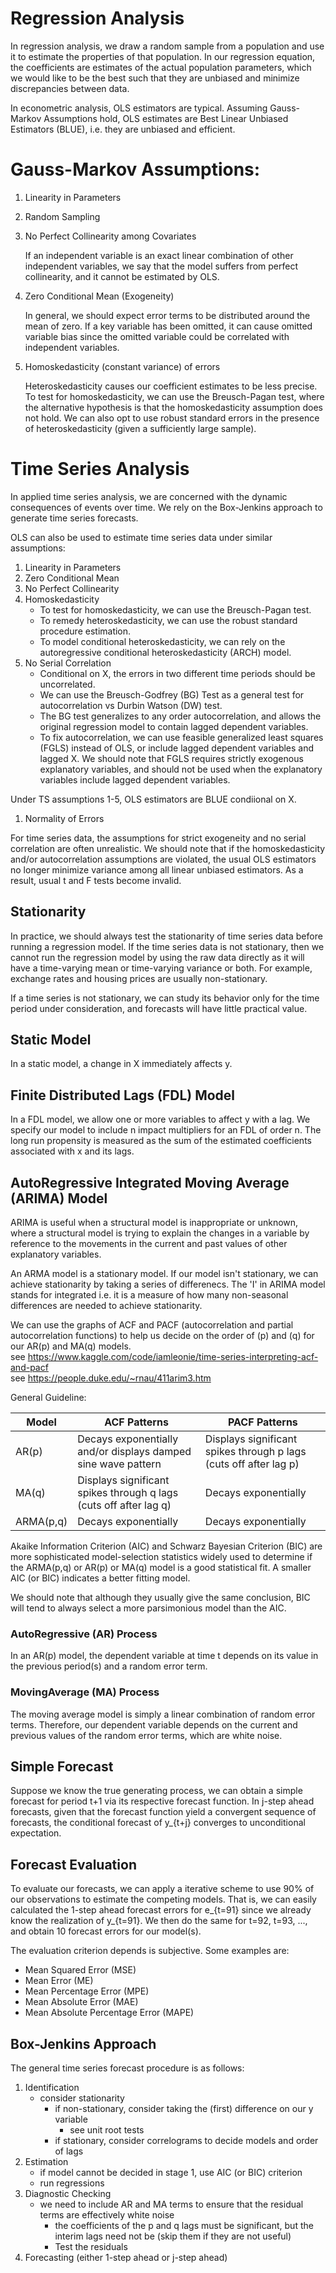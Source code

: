 # Regression Analysis

In regression analysis, we draw a random sample from a population and use it to estimate the properties of that population. In our regression equation, the coefficients are estimates of the actual population parameters, which we would like to be the best such that they are unbiased and minimize discrepancies between data.

In econometric analysis, OLS estimators are typical. Assuming Gauss-Markov Assumptions hold, OLS estimates are Best Linear Unbiased Estimators (BLUE), i.e. they are unbiased and efficient.

# Gauss-Markov Assumptions:
1. Linearity in Parameters
2. Random Sampling
3. No Perfect Collinearity among Covariates
   
   If an independent variable is an exact linear combination of other independent variables, we say that the model suffers from perfect collinearity, and it cannot be estimated by OLS.

4. Zero Conditional Mean (Exogeneity)
   
   In general, we should expect error terms to be distributed around the mean of zero. If a key variable has been omitted, it can cause omitted variable bias since the omitted variable could be correlated with independent variables.

5. Homoskedasticity (constant variance) of errors
   
   Heteroskedasticity causes our coefficient estimates to be less precise. To test for homoskedasticity, we can use the Breusch-Pagan test, where the alternative hypothesis is that the homoskedasticity assumption does not hold. We can also opt to use robust standard errors in the presence of heteroskedasticity (given a sufficiently large sample).

# Time Series Analysis

In applied time series analysis, we are concerned with the dynamic consequences of events over time. We rely on the Box-Jenkins approach to generate time series forecasts.

OLS can also be used to estimate time series data under similar assumptions:
1. Linearity in Parameters
2. Zero Conditional Mean
3. No Perfect Collinearity
4. Homoskedasticity
   * To test for homoskedasticity, we can use the Breusch-Pagan test.
   * To remedy heteroskedasticity, we can use the robust standard procedure estimation.
   * To model conditional heteroskedasticity, we can rely on the autoregressive conditional heteroskedasticity (ARCH) model.
5. No Serial Correlation
   * Conditional on X, the errors in two different time periods should be uncorrelated.
   * We can use the Breusch-Godfrey (BG) Test as a general test for autocorrelation vs Durbin Watson (DW) test.
   * The BG test generalizes to any order autocorrelation, and allows the original regression model to contain lagged dependent variables.
   * To fix autocorrelation, we can use feasible generalized least squares (FGLS) instead of OLS, or include lagged dependent variables and lagged X. We should note that FGLS requires strictly exogenous explanatory variables, and should not be used when the explanatory variables include lagged dependent variables.

Under TS assumptions 1-5, OLS estimators are BLUE condiional on X.

1. Normality of Errors

For time series data, the assumptions for strict exogeneity and no serial correlation are often unrealistic. We should note that if the homoskedasticity and/or autocorrelation assumptions are violated, the usual OLS estimators no longer minimize variance among all linear unbiased estimators. As a result, usual t and F tests become invalid.

## Stationarity

In practice, we should always test the stationarity of time series data before running a regression model. If the time series data is not stationary, then we cannot run the regression model by using the raw data directly as it will have a time-varying mean or time-varying variance or both. For example, exchange rates and housing prices are usually non-stationary.

If a time series is not stationary, we can study its behavior only for the time period under consideration, and forecasts will have little practical value.

## Static Model

In a static model, a change in X immediately affects y.

## Finite Distributed Lags (FDL) Model

In a FDL model, we allow one or more variables to affect y with a lag. We specify our model to include n impact multipliers for an FDL of order n. The long run propensity is measured as the sum of the estimated coefficients associated with x and its lags.

## AutoRegressive Integrated Moving Average (ARIMA) Model

ARIMA is useful when a structural model is inappropriate or unknown, where a structural model is trying to explain the changes in a variable by reference to the movements in the current and past values of other explanatory variables.

An ARMA model is a stationary model. If our model isn't stationary, we can achieve stationarity by taking a series of differenecs. The 'I' in ARIMA model stands for integrated i.e. it is a measure of how many non-seasonal differences are needed to achieve stationarity.

We can use the graphs of ACF and PACF (autocorrelation and partial autocorrelation functions) to help us decide on the order of (p) and (q) for our AR(p) and MA(q) models.\
see <https://www.kaggle.com/code/iamleonie/time-series-interpreting-acf-and-pacf>\
see <https://people.duke.edu/~rnau/411arim3.htm>

General Guideline:

| Model     | ACF Patterns                                                      | PACF Patterns                                                     |
|-----------|-------------------------------------------------------------------|-------------------------------------------------------------------|
| AR(p)     | Decays exponentially and/or displays damped sine wave pattern     | Displays significant spikes through p lags (cuts off after lag p) |
| MA(q)     | Displays significant spikes through q lags (cuts off after lag q) | Decays exponentially                                              |
| ARMA(p,q) | Decays exponentially                                              | Decays exponentially                                              |

Akaike Information Criterion (AIC) and Schwarz Bayesian Criterion (BIC) are more sophisticated model-selection statistics widely used to determine if the ARMA(p,q) or AR(p) or MA(q) model is a good statistical fit. A smaller AIC (or BIC) indicates a better fitting model.

We should note that although they usually give the same conclusion, BIC will tend to always select a more parsimonious model than the AIC.

### AutoRegressive (AR) Process

In an AR(p) model, the dependent variable at time t depends on its value in the previous period(s) and a random error term.

### MovingAverage (MA) Process

The moving average model is simply a linear combination of random error terms. Therefore, our dependent variable depends on the current and previous values of the random error terms, which are white noise.

## Simple Forecast

Suppose we know the true generating process, we can obtain a simple forecast for period t+1 via its respective forecast function. In j-step ahead forecasts, given that the forecast function yield a convergent sequence of forecasts, the conditional forecast of y_{t+j} converges to unconditional expectation.

## Forecast Evaluation

To evaluate our forecasts, we can apply a iterative scheme to use 90% of our observations to estimate the competing models. That is, we can easily calculated the 1-step ahead forecast errors for e_{t=91} since we already know the realization of y_{t=91}. We then do the same for t=92, t=93, ..., and obtain 10 forecast errors for our model(s).

The evaluation criterion depends is subjective. Some examples are:
* Mean Squared Error (MSE)
* Mean Error (ME)
* Mean Percentage Error (MPE)
* Mean Absolute Error (MAE)
* Mean Absolute Percentage Error (MAPE)

## Box-Jenkins Approach

The general time series forecast procedure is as follows:

1. Identification
   * consider stationarity
     * if non-stationary, consider taking the (first) difference on our y variable
       * see unit root tests
     * if stationary, consider correlograms to decide models and order of lags
2. Estimation
   * if model cannot be decided in stage 1, use AIC (or BIC) criterion
   * run regressions
3. Diagnostic Checking
   * we need to include AR and MA terms to ensure that the residual terms are effectively white noise
     * the coefficients of the p and q lags must be significant, but the interim lags need not be (skip them if they are not useful)
     * Test the residuals
4. Forecasting (either 1-step ahead or j-step ahead)